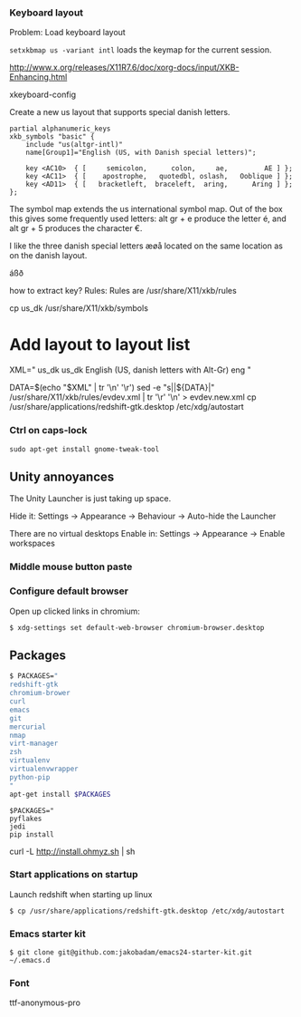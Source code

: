 ### Keyboard layout 

Problem: Load keyboard layout

`setxkbmap us -variant intl` loads the keymap for the current session. 

http://www.x.org/releases/X11R7.6/doc/xorg-docs/input/XKB-Enhancing.html

xkeyboard-config

Create a new us layout that supports special danish letters.  

```
partial alphanumeric_keys 
xkb_symbols "basic" {
    include "us(altgr-intl)"
    name[Group1]="English (US, with Danish special letters)";

    key <AC10>	{ [	    semicolon,      colon,     ae,         AE ]	};
    key <AC11>	{ [    apostrophe,   quotedbl, oslash,   Ooblique ]	};
    key <AD11>	{ [   bracketleft,  braceleft,  aring,      Aring ]	};
};
```

The symbol map extends the us international symbol map. Out of the box this gives some frequently used letters: alt gr + e produce the
letter é, and alt gr + 5 produces the character €. 

I like the three danish special letters æøå located on the same
location as on the danish layout. 

áßð

how to extract key?
Rules:
Rules are 
/usr/share/X11/xkb/rules


 


cp us_dk /usr/share/X11/xkb/symbols

# Add layout to layout list
XML="
<layoutList>
  <layout>
    <configItem>
      <name>us_dk</name>
      <shortDescription>us_dk</shortDescription>
      <description>English (US, danish letters with Alt-Gr)</description>
      <languageList>
        <iso639Id>eng</iso639Id>
      </languageList>
    </configItem>
  </layout>
"

DATA=$(echo "$XML" | tr '\n' '\r')
sed -e "s|<layoutList>|${DATA}|" /usr/share/X11/xkb/rules/evdev.xml | tr '\r' '\n' > evdev.new.xml
cp /usr/share/applications/redshift-gtk.desktop /etc/xdg/autostart

### Ctrl on caps-lock
```
sudo apt-get install gnome-tweak-tool
```

## Unity annoyances

The Unity Launcher is just taking up space.
 
Hide it: Settings -> Appearance -> Behaviour -> Auto-hide the Launcher

There are no virtual desktops
Enable in: Settings -> Appearance -> Enable workspaces

### Middle mouse button paste


### Configure default browser
Open up clicked links in chromium:
```
$ xdg-settings set default-web-browser chromium-browser.desktop
```

## Packages
```bash
$ PACKAGES="
redshift-gtk
chromium-brower
curl
emacs
git
mercurial
nmap
virt-manager
zsh
virtualenv
virtualenvwrapper
python-pip
"
apt-get install $PACKAGES
```

```
$PACKAGES="
pyflakes
jedi
pip install 
```


curl -L http://install.ohmyz.sh | sh

### Start applications on startup
Launch redshift when starting up linux

```
$ cp /usr/share/applications/redshift-gtk.desktop /etc/xdg/autostart
```

### Emacs starter kit
```
$ git clone git@github.com:jakobadam/emacs24-starter-kit.git ~/.emacs.d
```

### Font
ttf-anonymous-pro

